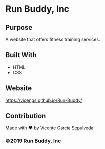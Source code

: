 # Run Buddy, Inc

## Purpose
A website that offers fitness training services.

## Built With
* HTML
* CSS

## Website
https://vicengs.github.io/Run-Buddy/

## Contribution
Made with ❤️ by Vicente Garcia Sepulveda

### ©️2019 Run Buddy, Inc
